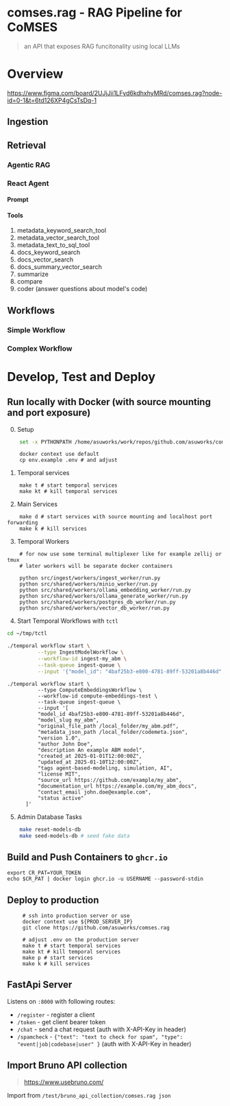 # comses.rag - RAG Pipeline for CoMSES
> an API that exposes RAG funcitonality using local LLMs

# Overview
https://www.figma.com/board/2UJjJii1LFyd6kdhxhyMRd/comses.rag?node-id=0-1&t=6td126XP4gCsTsDq-1
## Ingestion
## Retrieval
### Agentic RAG
### React Agent
#### Prompt
#### Tools
1. metadata_keyword_search_tool
2. metadata_vector_search_tool
3. metadata_text_to_sql_tool
4. docs_keyword_search
5. docs_vector_search
6. docs_summary_vector_search
7. summarize
8. compare
9. coder (answer questions about model's code)

## Workflows
### Simple Workflow
### Complex Workflow


# Develop, Test and Deploy
## Run locally with Docker (with  source mounting and port exposure)

0. Setup
```bash
    set -x PYTHONPATH /home/asuworks/work/repos/github.com/asuworks/comses.rag/src
```
```shell
    docker context use default
    cp env.example .env # and adjust
```
1. Temporal services
```shell
    make t # start temporal services
    make kt # kill temporal services
```
2. Main Services
```shell
    make d # start services with source mounting and localhost port forwarding
    make k # kill services        
```
3. Temporal Workers
```shell
    # for now use some terminal multiplexer like for example zellij or tmux
    # later workers will be separate docker containers
    
    python src/ingest/workers/ingest_worker/run.py
    python src/shared/workers/minio_worker/run.py
    python src/shared/workers/ollama_embedding_worker/run.py
    python src/shared/workers/ollama_generate_worker/run.py
    python src/shared/workers/postgres_db_worker/run.py
    python src/shared/workers/vector_db_worker/run.py
```
4. Start Temporal Workflows with `tctl`

```bash
cd ~/tmp/tctl

./temporal workflow start \
          --type IngestModelWorkflow \
          --workflow-id ingest-my_abm \
          --task-queue ingest-queue \
          --input '{"model_id": "4baf25b3-e800-4781-89ff-53201a8b446d", "model_slug": "my_abm", "original_file_path":"/local_folder/my_abm.pdf", "metadata_json_path": "/local_folder/codemeta.json"}'
```
```shell
./temporal workflow start \
          --type ComputeEmbeddingsWorkflow \
          --workflow-id compute-embeddings-test \
          --task-queue ingest-queue \
          --input '[
          "model_id 4baf25b3-e800-4781-89ff-53201a8b446d",
          "model_slug my_abm",
          "original_file_path /local_folder/my_abm.pdf",
          "metadata_json_path /local_folder/codemeta.json",
          "version 1.0",
          "author John Doe",
          "description An example ABM model",
          "created_at 2025-01-01T12:00:00Z",
          "updated_at 2025-01-10T12:00:00Z",
          "tags agent-based-modeling, simulation, AI",
          "license MIT",
          "source_url https://github.com/example/my_abm",
          "documentation_url https://example.com/my_abm_docs",
          "contact_email john.doe@example.com",
          "status active"
      ]'
```
5. Admin Database Tasks
```bash
    make reset-models-db
    make seed-models-db # seed fake data
```





## Build and Push Containers to `ghcr.io`
    export CR_PAT=YOUR_TOKEN
    echo $CR_PAT | docker login ghcr.io -u USERNAME --password-stdin

## Deploy to production
```shell
     # ssh into production server or use 
     docker context use ${PROD_SERVER_IP}
     git clone https://github.com/asuworks/comses.rag
     
     # adjust .env on the production server
     make t # start temporal services
     make kt # kill temporal services
     make p # start services
     make k # kill services
```

## FastApi Server
Listens on `:8000` with following routes:

- `/register` - register a client
- `/token` - get client bearer token
- `/chat` - send a chat request (auth with X-API-Key in header)
- `/spamcheck` - `{"text": "text to check for spam", "type": "event|job|codebase|user" }` (auth with X-API-Key in header)

## Import Bruno API collection
> https://www.usebruno.com/

Import from `/test/bruno_api_collection/comses.rag json`